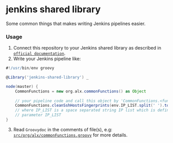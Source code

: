 # jenkins shared library

Some common things that makes writing Jenkins pipelines easier.

### Usage

1. Connect this repository to your Jenkins shared library as described in
[`official documentation`](https://www.jenkins.io/doc/book/pipeline/shared-libraries/#global-shared-libraries).
2. Write your Jenkins pipeline like:

```groovy
#!/usr/bin/env groovy

@Library('jenkins-shared-library') _

node(master) {
    CommonFunctions = new org.alx.commonFunctions() as Object
    
    // your pipeline code and call this object by 'CommonFunctions.<functionName>', e.g:
    CommonFunctions.cleanSshHostsFingerprints(env.IP_LIST.split(' ').toList())
    // where IP_LIST is a space separated string IP list which is defined by pipeline 
    // parameter IP_LIST
}
```
3. Read `Groovydoc` in the comments of file(s), e.g:
[`src/org/alx/commonFunctions.groovy`](src/org/alx/commonFunctions.groovy) for more details.

